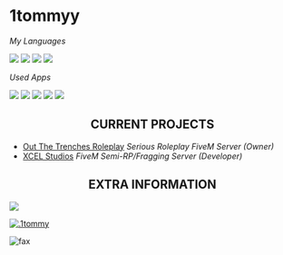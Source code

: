 # 1tommyy
 

*My Languages*

<img src="https://img.shields.io/badge/Lua-2C2D72?style=for-the-badge&logo=lua&logoColor=white"> <img src="https://img.shields.io/badge/CSS3-1572B6?style=for-the-badge&logo=css3&logoColor=white"> <img src="https://img.shields.io/badge/HTML5-E34F26?style=for-the-badge&logo=html5&logoColor=white"> <img src="https://img.shields.io/badge/mysql-4479A1.svg?style=for-the-badge&logo=mysql&logoColor=white">

*Used Apps*

<img src="https://img.shields.io/badge/VSCode-0078D4?style=for-the-badge&logo=visual%20studio%20code&logoColor=white"> <img src="https://img.shields.io/badge/blender-%23F5792A.svg?style=for-the-badge&logo=blender&logoColor=white"> <img src="https://img.shields.io/badge/adobe%20photoshop-%2331A8FF.svg?style=for-the-badge&logo=adobe%20photoshop&logoColor=white"> <img src="https://img.shields.io/badge/Adobe%20after%20affects-CF96FD?style=for-the-badge&logo=Adobe%20after%20effects&logoColor=393665"> <img src="https://img.shields.io/badge/GitHub-black?style=for-the-badge&logo=github">

<h2 align="center">CURRENT PROJECTS</h2>

- [Out The Trenches Roleplay](https://discord.gg/ottrp) *Serious Roleplay FiveM Server (Owner)*
- [XCEL Studios](https://discord.gg/xcel5m) *FiveM Semi-RP/Fragging Server (Developer)*


<h2 align="center">EXTRA INFORMATION</h2>
<p><img src="http://github-profile-summary-cards.vercel.app/api/cards/profile-details?username=1tommyy&theme=transparent" />

<a href="https://discordapp.com/users/748227849516875788"><img src="https://img.shields.io/badge/.1tommy-black?style=for-the-badge&logo=discord" alt=".1tommy"></a>

<img src="https://komarev.com/ghpvc/?username=1tommyy&color=lightgray" alt="fax" width="" height="">
</details>
